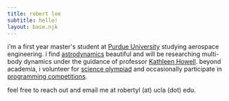 ```yaml
---
title: robert lee
subtitle: hello!
layout: base.njk
---
```


i'm a first year master's student at [Purdue University](https://engineering.purdue.edu/AAE) studying aerospace engineering. i find [astrodynamics](/research) beautiful and will be researching multi-body dynamics under the guidance of professor [Kathleen Howell](https://engineering.purdue.edu/people/kathleen.howell.1). beyond academia, i volunteer for [science olympiad](/scioly) and occasionally participate in [programming competitions](/compro).

feel free to reach out and email me at robertyl (at) ucla (dot) edu.